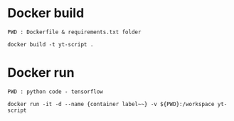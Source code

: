 # Docker build
`PWD : Dockerfile & requirements.txt folder` 
```
docker build -t yt-script .
```
# Docker run 
`PWD : python code - tensorflow`
```
docker run -it -d --name {container label~~} -v ${PWD}:/workspace yt-script
```
